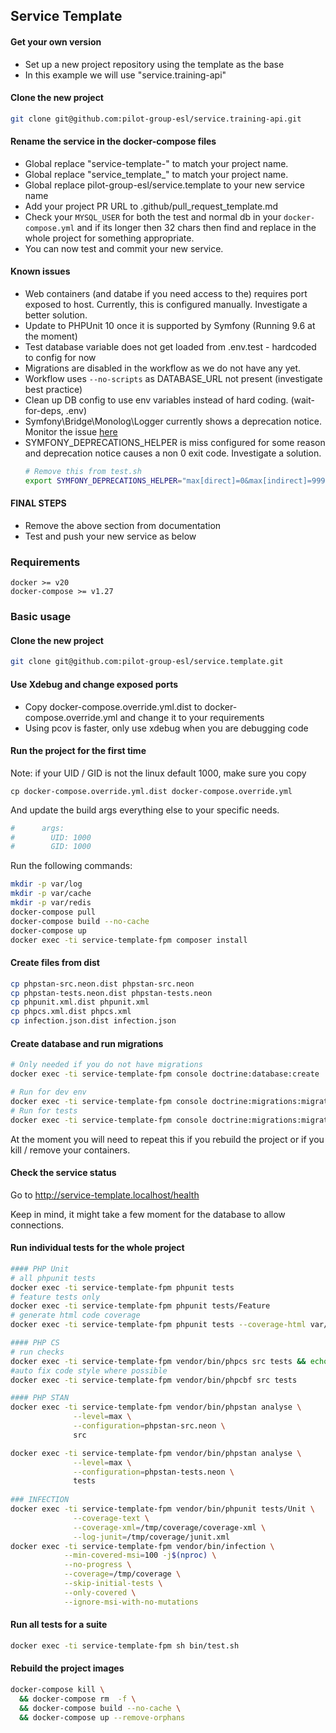 ## Service Template

#### Get your own version
- Set up a new project repository using the template as the base
- In this example we will use "service.training-api"

#### Clone the new project
```sh
git clone git@github.com:pilot-group-esl/service.training-api.git
```

#### Rename the service in the docker-compose files
- Global replace "service-template-" to match your project name.
- Global replace "service_template_" to match your project name. 
- Global replace pilot-group-esl/service.template to your new service name
- Add your project PR URL to .github/pull_request_template.md
- Check your `MYSQL_USER` for both the test and normal db in your `docker-compose.yml` and if its longer then 32 chars then find and replace in the whole project for something appropriate. 
- You can now test and commit your new service.

#### Known issues
- Web containers (and databe if you need access to the) requires port exposed to host. Currently, this is configured manually. Investigate a better solution.  
- Update to PHPUnit 10 once it is supported by Symfony (Running 9.6 at the moment)
- Test database variable does not get loaded from .env.test - hardcoded to config for now
- Migrations are disabled in the workflow as we do not have any yet. 
- Workflow uses `--no-scripts` as DATABASE_URL not present (investigate best practice)
- Clean up DB config to use env variables instead of hard coding. (wait-for-deps, .env)
- Symfony\Bridge\Monolog\Logger currently shows a deprecation notice. Monitor the issue [here](https://github.com/symfony/symfony/issues/47096) 
- SYMFONY_DEPRECATIONS_HELPER is miss configured for some reason and deprecation notice causes a non 0 exit code. Investigate a solution.
  ```sh
  # Remove this from test.sh
  export SYMFONY_DEPRECATIONS_HELPER="max[direct]=0&max[indirect]=999999"
  ```

#### FINAL STEPS
- Remove the above section from documentation
- Test and push your new service as below

### Requirements
```
docker >= v20
docker-compose >= v1.27 
```

### Basic usage

#### Clone the new project
```sh
git clone git@github.com:pilot-group-esl/service.template.git
```

#### Use Xdebug and change exposed ports
- Copy docker-compose.override.yml.dist to docker-compose.override.yml and change it to your requirements
- Using pcov is faster, only use xdebug when you are debugging code

#### Run the project for the first time
Note: if your UID / GID is not the linux default 1000, make sure you copy
```shell
cp docker-compose.override.yml.dist docker-compose.override.yml
```

And update the build args everything else to your specific needs.
```sh
#      args:
#        UID: 1000
#        GID: 1000
```

Run the following commands:
```sh
mkdir -p var/log
mkdir -p var/cache
mkdir -p var/redis
docker-compose pull
docker-compose build --no-cache
docker-compose up
docker exec -ti service-template-fpm composer install
```

#### Create files from dist
```sh
cp phpstan-src.neon.dist phpstan-src.neon
cp phpstan-tests.neon.dist phpstan-tests.neon
cp phpunit.xml.dist phpunit.xml
cp phpcs.xml.dist phpcs.xml
cp infection.json.dist infection.json
```

#### Create database and run migrations
```sh
# Only needed if you do not have migrations
docker exec -ti service-template-fpm console doctrine:database:create

# Run for dev env
docker exec -ti service-template-fpm console doctrine:migrations:migrate
# Run for tests
docker exec -ti service-template-fpm console doctrine:migrations:migrate --env=test --no-interaction
```

At the moment you will need to repeat this if you rebuild the project or if you kill / remove your containers.

#### Check the service status
Go to http://service-template.localhost/health

Keep in mind, it might take a few moment for the database to allow connections. 


#### Run individual tests for the whole project
```sh
#### PHP Unit
# all phpunit tests
docker exec -ti service-template-fpm phpunit tests
# feature tests only
docker exec -ti service-template-fpm phpunit tests/Feature
# generate html code coverage 
docker exec -ti service-template-fpm phpunit tests --coverage-html var/coverage

#### PHP CS
# run checks
docker exec -ti service-template-fpm vendor/bin/phpcs src tests && echo "PASS"
#auto fix code style where possible
docker exec -ti service-template-fpm vendor/bin/phpcbf src tests

#### PHP STAN
docker exec -ti service-template-fpm vendor/bin/phpstan analyse \
              --level=max \
              --configuration=phpstan-src.neon \
              src

docker exec -ti service-template-fpm vendor/bin/phpstan analyse \
              --level=max \
              --configuration=phpstan-tests.neon \
              tests
              
### INFECTION 
docker exec -ti service-template-fpm vendor/bin/phpunit tests/Unit \
              --coverage-text \
              --coverage-xml=/tmp/coverage/coverage-xml \
              --log-junit=/tmp/coverage/junit.xml 
docker exec -ti service-template-fpm vendor/bin/infection \
            --min-covered-msi=100 -j$(nproc) \
            --no-progress \
            --coverage=/tmp/coverage \
            --skip-initial-tests \
            --only-covered \
            --ignore-msi-with-no-mutations
```

#### Run all tests for a suite

```sh
docker exec -ti service-template-fpm sh bin/test.sh
```


#### Rebuild the project images
```sh
docker-compose kill \
  && docker-compose rm  -f \
  && docker-compose build --no-cache \
  && docker-compose up --remove-orphans 
```